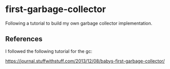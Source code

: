 # first-garbage-collector
Following a tutorial to build my own garbage collector implementation.

## References

I followed the following tutorial for the gc:

https://journal.stuffwithstuff.com/2013/12/08/babys-first-garbage-collector/
